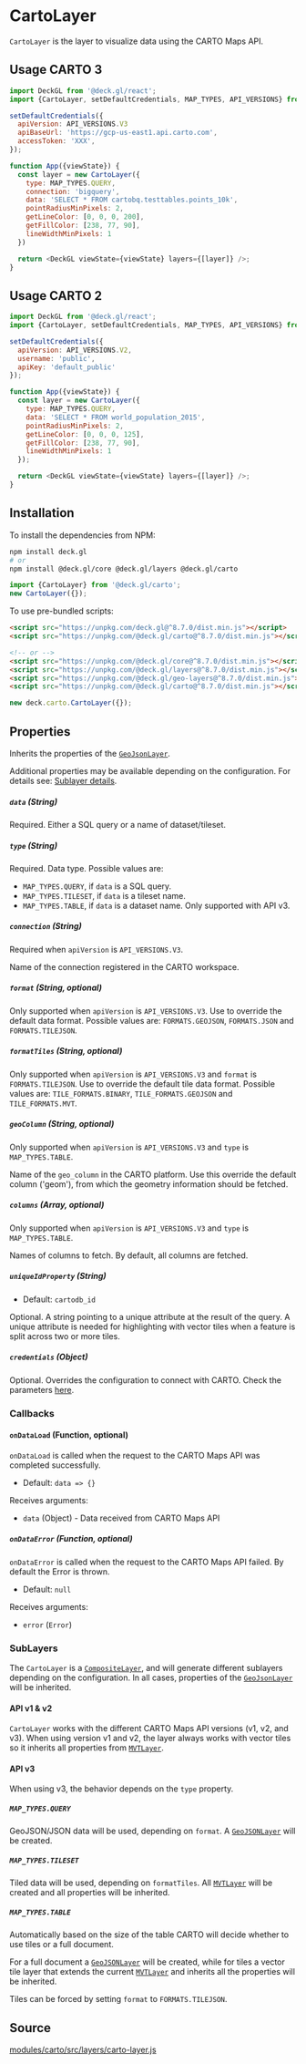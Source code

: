 # CartoLayer

`CartoLayer` is the layer to visualize data using the CARTO Maps API.

## Usage CARTO 3

```js
import DeckGL from '@deck.gl/react';
import {CartoLayer, setDefaultCredentials, MAP_TYPES, API_VERSIONS} from '@deck.gl/carto';

setDefaultCredentials({
  apiVersion: API_VERSIONS.V3
  apiBaseUrl: 'https://gcp-us-east1.api.carto.com',
  accessToken: 'XXX',
});

function App({viewState}) {
  const layer = new CartoLayer({
    type: MAP_TYPES.QUERY,
    connection: 'bigquery',
    data: 'SELECT * FROM cartobq.testtables.points_10k',
    pointRadiusMinPixels: 2,
    getLineColor: [0, 0, 0, 200],
    getFillColor: [238, 77, 90],
    lineWidthMinPixels: 1
  })

  return <DeckGL viewState={viewState} layers={[layer]} />;
}
```

## Usage CARTO 2

```js
import DeckGL from '@deck.gl/react';
import {CartoLayer, setDefaultCredentials, MAP_TYPES, API_VERSIONS} from '@deck.gl/carto';

setDefaultCredentials({
  apiVersion: API_VERSIONS.V2,
  username: 'public',
  apiKey: 'default_public'
});

function App({viewState}) {
  const layer = new CartoLayer({
    type: MAP_TYPES.QUERY,
    data: 'SELECT * FROM world_population_2015',
    pointRadiusMinPixels: 2,
    getLineColor: [0, 0, 0, 125],
    getFillColor: [238, 77, 90],
    lineWidthMinPixels: 1
  });

  return <DeckGL viewState={viewState} layers={[layer]} />;
}
```

## Installation

To install the dependencies from NPM:

```bash
npm install deck.gl
# or
npm install @deck.gl/core @deck.gl/layers @deck.gl/carto
```

```js
import {CartoLayer} from '@deck.gl/carto';
new CartoLayer({});
```

To use pre-bundled scripts:

```html
<script src="https://unpkg.com/deck.gl@^8.7.0/dist.min.js"></script>
<script src="https://unpkg.com/@deck.gl/carto@^8.7.0/dist.min.js"></script>

<!-- or -->
<script src="https://unpkg.com/@deck.gl/core@^8.7.0/dist.min.js"></script>
<script src="https://unpkg.com/@deck.gl/layers@^8.7.0/dist.min.js"></script>
<script src="https://unpkg.com/@deck.gl/geo-layers@^8.7.0/dist.min.js"></script>
<script src="https://unpkg.com/@deck.gl/carto@^8.7.0/dist.min.js"></script>
```

```js
new deck.carto.CartoLayer({});
```

## Properties

Inherits the properties of the [`GeoJsonLayer`](/docs/api-reference/layers/geojson-layer.md).

Additional properties may be available depending on the configuration. For details see: [Sublayer details](/docs/api-reference/carto/carto-layer#sublayer-details).

##### `data` (String)

Required. Either a SQL query or a name of dataset/tileset.

##### `type` (String)

Required. Data type. Possible values are:

- `MAP_TYPES.QUERY`, if `data` is a SQL query.
- `MAP_TYPES.TILESET`, if `data` is a tileset name.
- `MAP_TYPES.TABLE`, if `data` is a dataset name. Only supported with API v3.

##### `connection` (String)

Required when `apiVersion` is `API_VERSIONS.V3`.

Name of the connection registered in the CARTO workspace.

##### `format` (String, optional)

Only supported when `apiVersion` is `API_VERSIONS.V3`. Use to override the default data format. Possible values are: `FORMATS.GEOJSON`, `FORMATS.JSON` and `FORMATS.TILEJSON`. 

##### `formatTiles` (String, optional)

Only supported when `apiVersion` is `API_VERSIONS.V3` and `format` is `FORMATS.TILEJSON`. Use to override the default tile data format. Possible values are: `TILE_FORMATS.BINARY`, `TILE_FORMATS.GEOJSON` and `TILE_FORMATS.MVT`.

##### `geoColumn` (String, optional)

Only supported when `apiVersion` is `API_VERSIONS.V3` and `type` is `MAP_TYPES.TABLE`.

Name of the `geo_column` in the CARTO platform. Use this override the default column ('geom'), from which the geometry information should be fetched.

##### `columns` (Array, optional)

Only supported when `apiVersion` is `API_VERSIONS.V3` and `type` is `MAP_TYPES.TABLE`.

Names of columns to fetch. By default, all columns are fetched.

##### `uniqueIdProperty` (String)

- Default: `cartodb_id`

Optional. A string pointing to a unique attribute at the result of the query. A unique attribute is needed for highlighting with vector tiles when a feature is split across two or more tiles.

##### `credentials` (Object)

Optional. Overrides the configuration to connect with CARTO. Check the parameters [here](overview#carto-credentials).

### Callbacks

#### `onDataLoad` (Function, optional)

`onDataLoad` is called when the request to the CARTO Maps API was completed successfully.

- Default: `data => {}`

Receives arguments:

- `data` (Object) - Data received from CARTO Maps API

##### `onDataError` (Function, optional)

`onDataError` is called when the request to the CARTO Maps API failed. By default the Error is thrown.

- Default: `null`

Receives arguments:

- `error` (`Error`)

### SubLayers

The `CartoLayer` is a [`CompositeLayer`](/docs/api-reference/core/composite-layer.md), and will generate different sublayers depending on the configuration. In all cases, properties of the [`GeoJsonLayer`](/docs/api-reference/layers/geojson-layer.md) will be inherited.

#### API v1 & v2

`CartoLayer` works with the different CARTO Maps API versions (v1, v2, and v3). When using version v1 and v2, the layer always works with vector tiles so it inherits all properties from [`MVTLayer`](/docs/api-reference/geo-layers/mvt-layer.md).

#### API v3

When using v3, the behavior depends on the `type` property.

##### `MAP_TYPES.QUERY`

GeoJSON/JSON data will be used, depending on `format`. A [`GeoJSONLayer`](/docs/api-reference/layers/geojson-layer.md) will be created.

##### `MAP_TYPES.TILESET`

Tiled data will be used, depending on `formatTiles`. All [`MVTLayer`](/docs/api-reference/geo-layers/mvt-layer.md) will be created and all properties will be inherited.

##### `MAP_TYPES.TABLE`

Automatically based on the size of the table CARTO will decide whether to use tiles or a full document.

For a full document a [`GeoJSONLayer`](/docs/api-reference/layers/geojson-layer.md) will be created, while for tiles a vector tile layer that extends the current [`MVTLayer`](/docs/api-reference/geo-layers/mvt-layer.md) and inherits all the properties will be inherited.

Tiles can be forced by setting `format` to `FORMATS.TILEJSON`.

## Source

[modules/carto/src/layers/carto-layer.js](https://github.com/visgl/deck.gl/tree/master/modules/carto/src/layers/carto-layer.js)
